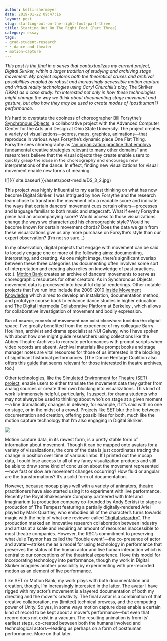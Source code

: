 ```yaml
---
author: kelli-shermeyer
date: 2019-01-22 09:47:16
layout: post
slug: starting-out-on-the-right-foot-part-three
title: Starting Out On The Right Foot (Part Three)
category: essay
tags:
- grad-student-research
- - dance-and-theater
- motion-capture
---
```


*This post is the final in a series that contextualizes my current project, Digital Skriker, within a larger tradition of studying and archiving stage movement. My project explores both the theoretical cruxes and archival possibilities enabled by robust and increasingly accessible motion capture and virtual reality technologies using Caryl Churchill’s play,* The Skriker *(1994) as a case study. I’m interested not only in how these technologies might change the way we think about documenting stage movement and gesture, but also how they may be used to create modes of (posthuman?) performance.*

It’s hard to overstate the coolness of choreographer Bill Forsythe’s [Synchronous Objects](https://synchronousobjects.osu.edu/), a collaborative project with the Advanced Computer Center for the Arts and Design at Ohio State University. The project creates a variety of visualizations—scores, maps, graphics, animations—that reproduce in various ways Forsythe’s dynamic piece One Flat Thing. Forsythe sees choreography as [“an organization practice that employs fundamental creative strategies relevant to many other domains”](https://synchronousobjects.osu.edu/media/inside.php?p=somedia) and researchers believe that the visual objects they create enable users to quickly grasp the ideas in the choreography and encourage new interpretations of the dance. In effect, finding new visualizations for visual movement enable new forms of meaning. 

![]({{ site.baseurl }}/assets/post-media/DS_3_2.jpg) 

This project was highly influential to my earliest thinking on what has now become Digital Skriker. I was intrigued by how Forsythe and the research team chose to transform the movement into a readable score and indicate the ways that certain dancers’ movement cues certain others—processes and language familiar to both music and stagecraft. What if every Forsythe piece had an accompanying score? Would access to those visualizations change the ways we characterized his choreographic style? Would he become known for certain movement chords? Does the data we gain from these visualizations give us any more purchase on Forsythe’s style than our expert observation? (I’m not so sure…)

In my observation, digital projects that engage with movement can be said to loosely engage one or more of the following aims: documenting, interpreting, and creating. As one might image, there’s significant overlap between these three categories (as documenting often involves some sort of interpretation and creating also relies on knowledge of past practices, etc.). [Motion Bank](http://motionbank.org/de/content/wissensfundus) creates an archive of dancers’ movements to serve as choreographic resources for other creators. As in Synchronous Objects, movement data is processed into beautiful digital renderings. Other notable projects that I’ve run into include the 2009-2010 [Inside Movement Knowledge](http://insidemovementknowledge.net/project/summary) which aimed to develop an installation, documentation method, and prototype course book to enhance dance studies in higher education and [The Digital Intermedia Collaborative Platform](https://digitalhumanities.berkeley.edu/projects/digital-intermedia-collaborative-platform) at Berkeley , which allows for collaborative investigation of movement and bodily expression.

But of course, records of movement can exist elsewhere besides the digital space. I’ve greatly benefited from the experience of my colleague Barry Houlihan, archivist and drama specialist at NUI Galway, who I have spoken with about how one might guide researchers using collections like the Abbey Theatre Archives to recreate performances with prompt scripts when video records are absent. Archival materials like prompt books and stage manager notes are vital resources for those of us interested in the blocking of significant historical performances. (The Dance Heritage Coalition also offers this [guide](http://www.danceheritage.org/toolkit/tool_archivalmaterials.pdf) that seems relevant for those interested in theatre archives, too.)

Other technologies, like the [Simulated Environment for Theatre (SET) project](https://www.merlot.org/merlot/viewMaterial.htm?id=679117), enable users to either translate the movement data they gather from analog sources or create their own blocking into visualizations. This kind of work is immensely helpful, particularly, I suspect, for drama students who may not always be used to thinking about who’s on stage at a given moment—a line dramatically changes in delivery, for example, if it’s said with no one on stage, or in the midst of a crowd. Projects like SET blur the line between documentation and creation, offering possibilities for both, much like the motion capture technology that I’m also engaging in Digital Skriker.

![](/assets/post-media/DS_3_3.jpg) 


Motion capture data, in its rawest form, is a pretty stable form of information about movement. Though it can be mapped onto avatars for a variety of visualizations, the core of the data is just coordinates tracing the change in position over time of various limbs. If I printed out the mocap data, I could lose access to all of my fancy visualization products and still be able to draw some kind of conclusion about the movement represented—how fast or slow are movement changes occurring? How fluid or angular are the transformations? It’s a solid form of documentation.

However, because mocap plays well with a variety of animators, theatre practitioners have also started using it to experiment with live performance. Recently the Royal Shakespeare Company partnered with Intel and Imaginarium (a production company co-founded by Andy Serkis) to stage a production of The Tempest featuring a partially digitally-rendered Ariel played by Mark Quartley, who embodied all of the character’s turns towards magic with the help of what one reviewer called [“digital wizardry”](https://www.nytimes.com/2017/01/04/theater/at-this-tempest-digital-wizardry-makes-rough-magic.html). The production marked an innovative research collaboration between industry and artists at a scale and requiring an amount of resources inaccessible to most theatre companies. However, the RSC’s commitment to preserving what Julie Taymor has called the “double event”—the co-presence of actor and avatar—strikes me as a model for using technology in performance that preserves the status of the human actor and live human interaction which is central to our conceptions of the theatrical experience. I love this model for incorporating technology into performance, though my work in Digital Skriker imagines another possibility by experimenting with pre-recorded motion as an element of live performance. 

Like SET or Motion Bank, my work plays with both documentation and creation, though, I’m increasingly interested in the latter. The avatar I have rigged with my actor’s movement is a layered documentation of both my directing and the mover’s creativity. The final avatar is a combination of that creative collaboration, my (limited) technical prowess, and the computing power of Unity. So yes, in some ways motion capture does enable a certain kind of record to be kept about a mover’s performance—but even that record does not exist in a vacuum. The resulting animation is from its’ earliest steps, co-created between both the humans involved and technological actors—leading us perhaps on a form of posthuman performance. More on that later.